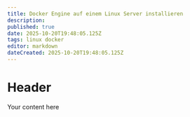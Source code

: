 ```yaml
---
title: Docker Engine auf einem Linux Server installieren
description: 
published: true
date: 2025-10-20T19:48:05.125Z
tags: linux docker
editor: markdown
dateCreated: 2025-10-20T19:48:05.125Z
---
```


# Header
Your content here